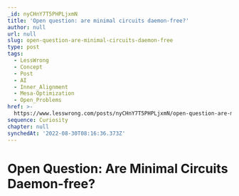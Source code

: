 ```yaml
---
_id: nyCHnY7T5PHPLjxmN
title: 'Open question: are minimal circuits daemon-free?'
author: null
url: null
slug: open-question-are-minimal-circuits-daemon-free
type: post
tags:
  - LessWrong
  - Concept
  - Post
  - AI
  - Inner_Alignment
  - Mesa-Optimization
  - Open_Problems
href: >-
  https://www.lesswrong.com/posts/nyCHnY7T5PHPLjxmN/open-question-are-minimal-circuits-daemon-free
sequence: Curiosity
chapter: null
synchedAt: '2022-08-30T08:16:36.373Z'
---
```


# Open Question: Are Minimal Circuits Daemon-free?
